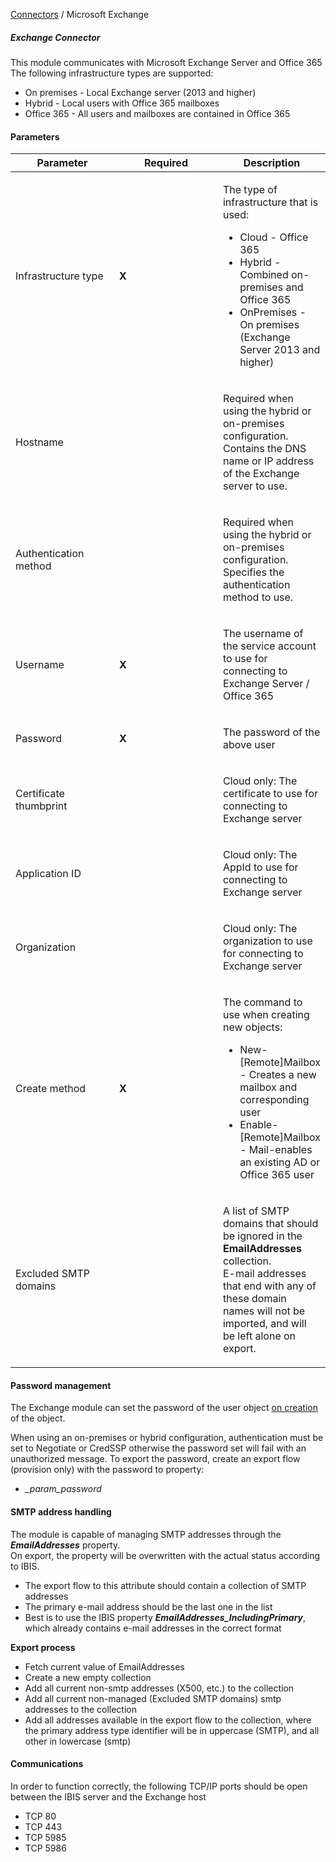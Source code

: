 <a href="javascript:void(0)" class="help-trigger"
data-helpkey="SysPage_Connector">Connectors</a> / Microsoft Exchange

##### Exchange Connector

This module communicates with Microsoft Exchange Server and Office 365  
The following infrastructure types are supported:

-   On premises - Local Exchange server (2013 and higher)
-   Hybrid - Local users with Office 365 mailboxes
-   Office 365 - All users and mailboxes are contained in Office 365

#### Parameters

<table class="table table-bordered">
<colgroup>
<col style="width: 33%" />
<col style="width: 33%" />
<col style="width: 33%" />
</colgroup>
<thead class="thead-light">
<tr class="header">
<th>Parameter</th>
<th class="text-center">Required</th>
<th>Description</th>
</tr>
</thead>
<tbody>
<tr class="odd">
<td><p>Infrastructure type</p></td>
<td><p><strong>X</strong></p></td>
<td><p>The type of infrastructure that is used:</p>
<ul>
<li>Cloud - Office 365</li>
<li>Hybrid - Combined on-premises and Office 365</li>
<li>OnPremises - On premises (Exchange Server 2013 and higher)</li>
</ul></td>
</tr>
<tr class="even">
<td><p>Hostname</p></td>
<td><p><strong></strong></p></td>
<td><p>Required when using the hybrid or on-premises
configuration.<br />
Contains the DNS name or IP address of the Exchange server to
use.</p></td>
</tr>
<tr class="odd">
<td><p>Authentication method</p></td>
<td><p><strong></strong></p></td>
<td><p>Required when using the hybrid or on-premises
configuration.<br />
Specifies the authentication method to use.</p></td>
</tr>
<tr class="even">
<td><p>Username</p></td>
<td><p><strong>X</strong></p></td>
<td><p>The username of the service account to use for connecting to
Exchange Server / Office 365</p></td>
</tr>
<tr class="odd">
<td><p>Password</p></td>
<td><p><strong>X</strong></p></td>
<td><p>The password of the above user</p></td>
</tr>
<tr class="even">
<td><p>Certificate thumbprint</p></td>
<td></td>
<td><p>Cloud only: The certificate to use for connecting to Exchange
server</p></td>
</tr>
<tr class="odd">
<td><p>Application ID</p></td>
<td></td>
<td><p>Cloud only: The AppId to use for connecting to Exchange
server</p></td>
</tr>
<tr class="even">
<td><p>Organization</p></td>
<td></td>
<td><p>Cloud only: The organization to use for connecting to Exchange
server</p></td>
</tr>
<tr class="odd">
<td><p>Create method</p></td>
<td><p><strong>X</strong></p></td>
<td><p>The command to use when creating new objects:</p>
<ul>
<li>New-[Remote]Mailbox - Creates a new mailbox and corresponding
user</li>
<li>Enable-[Remote]Mailbox - Mail-enables an existing AD or Office 365
user</li>
</ul></td>
</tr>
<tr class="even">
<td><p>Excluded SMTP domains</p></td>
<td></td>
<td><p>A list of SMTP domains that should be ignored in the
<strong>EmailAddresses</strong> collection.<br />
E-mail addresses that end with any of these domain names will not be
imported, and will be left alone on export.</p></td>
</tr>
</tbody>
</table>

#### Password management

The Exchange module can set the password of the user object <u>on
creation</u> of the object.

When using an on-premises or hybrid configuration, authentication must
be set to Negotiate or CredSSP otherwise the password set will fail with
an unauthorized message. To export the password, create an export flow
(provision only) with the password to property:

-   *\_param\_password*

#### SMTP address handling

The module is capable of managing SMTP addresses through the
***EmailAddresses*** property.  
On export, the property will be overwritten with the actual status
according to IBIS.

-   The export flow to this attribute should contain a collection of
    SMTP addresses
-   The primary e-mail address should be the last one in the list
-   Best is to use the IBIS property
    ***EmailAddresses\_IncludingPrimary***, which already contains
    e-mail addresses in the correct format

**Export process**

-   Fetch current value of EmailAddresses
-   Create a new empty collection
-   Add all current non-smtp addresses (X500, etc.) to the collection
-   Add all current non-managed (Excluded SMTP domains) smtp addresses
    to the collection
-   Add all addresses available in the export flow to the collection,
    where the primary address type identifier will be in uppercase
    (SMTP), and all other in lowercase (smtp)

#### Communications

In order to function correctly, the following TCP/IP ports should be
open between the IBIS server and the Exchange host

-   TCP 80
-   TCP 443
-   TCP 5985
-   TCP 5986
